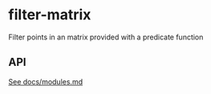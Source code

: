 # filter-matrix

Filter points in an matrix provided with a predicate function
## API
[See docs/modules.md](docs/modules.md)